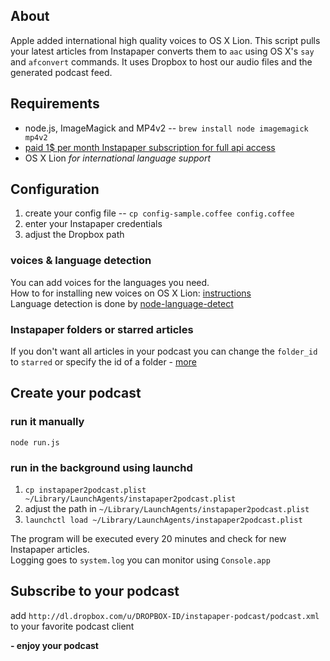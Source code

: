 About
-----
Apple added international high quality voices to OS X Lion. This script pulls your latest articles from Instapaper converts them to `aac` using OS X's `say` and `afconvert` commands. It uses Dropbox to host our audio files and the generated podcast feed.

Requirements
------------
* node.js, ImageMagick and MP4v2 -- `brew install node imagemagick mp4v2`
* [paid 1$ per month Instapaper subscription for full api access](http://www.instapaper.com/subscription)
* OS X Lion *for international language support*

Configuration
-------------
1. create your config file -- `cp config-sample.coffee config.coffee`
2. enter your Instapaper credentials
3. adjust the Dropbox path

### voices & language detection
You can add voices for the languages you need.  
How to for installing new voices on OS X Lion: [instructions](http://prohackingtricks.blogspot.com/2011/07/how-to-install-mac-os-x-lions-high.html)  
Language detection is done by [node-language-detect](https://github.com/FGRibreau/node-language-detect)

### Instapaper folders or starred articles
If you don't want all articles in your podcast you can change the `folder_id` to `starred` or specify the id of a folder - [more](http://www.instapaper.com/api/full)

Create your podcast
-------------------

### run it manually

`node run.js`

### run in the background using launchd

1. `cp instapaper2podcast.plist ~/Library/LaunchAgents/instapaper2podcast.plist`  
2. adjust the path in `~/Library/LaunchAgents/instapaper2podcast.plist`
3. `launchctl load ~/Library/LaunchAgents/instapaper2podcast.plist`

The program will be executed every 20 minutes and check for new Instapaper articles.  
Logging goes to `system.log` you can monitor using `Console.app`

Subscribe to your podcast
-------------------------
add `http://dl.dropbox.com/u/DROPBOX-ID/instapaper-podcast/podcast.xml` to your favorite podcast client

**- enjoy your podcast**